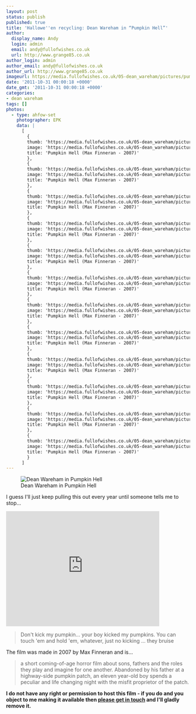 ```yaml
---
layout: post
status: publish
published: true
title: 'Hallowe''en recycling: Dean Wareham in “Pumpkin Hell”'
author:
  display_name: Andy
  login: admin
  email: andy@fullofwishes.co.uk
  url: http://www.grange85.co.uk
author_login: admin
author_email: andy@fullofwishes.co.uk
author_url: http://www.grange85.co.uk
imageurl: https://media.fullofwishes.co.uk/05-dean_wareham/pictures/pumpkin-hell/pumpkin-hell-deanwareham_castpic-02.jpg
date: '2011-10-31 00:00:18 +0000'
date_gmt: '2011-10-31 00:00:18 +0000'
categories:
- dean wareham
tags: []
photos:
  - type: ahfow-set
    photographer: EPK
    data: |
      [
        {
        thumb: 'https://media.fullofwishes.co.uk/05-dean_wareham/pictures/pumpkin-hell/thumbs/pumpkin-hell-deanandtolan-01.jpg',
        image: 'https://media.fullofwishes.co.uk/05-dean_wareham/pictures/pumpkin-hell/pumpkin-hell-deanandtolan-01.jpg',
        title: 'Pumpkin Hell (Max Finneran - 2007)'
        },
        {
        thumb: 'https://media.fullofwishes.co.uk/05-dean_wareham/pictures/pumpkin-hell/thumbs/pumpkin-hell-deanwareham_castpic-02.jpg',
        image: 'https://media.fullofwishes.co.uk/05-dean_wareham/pictures/pumpkin-hell/pumpkin-hell-deanwareham_castpic-02.jpg',
        title: 'Pumpkin Hell (Max Finneran - 2007)'
        },
        {
        thumb: 'https://media.fullofwishes.co.uk/05-dean_wareham/pictures/pumpkin-hell/thumbs/pumpkin-hell-img_2492-03.jpg',
        image: 'https://media.fullofwishes.co.uk/05-dean_wareham/pictures/pumpkin-hell/pumpkin-hell-img_2492-03.jpg',
        title: 'Pumpkin Hell (Max Finneran - 2007)'
        },
        {
        thumb: 'https://media.fullofwishes.co.uk/05-dean_wareham/pictures/pumpkin-hell/thumbs/pumpkin-hell-mick_jeff_sc22_new-04.jpg',
        image: 'https://media.fullofwishes.co.uk/05-dean_wareham/pictures/pumpkin-hell/pumpkin-hell-mick_jeff_sc22_new-04.jpg',
        title: 'Pumpkin Hell (Max Finneran - 2007)'
        },
        {
        thumb: 'https://media.fullofwishes.co.uk/05-dean_wareham/pictures/pumpkin-hell/thumbs/pumpkin-hell-mickterry_sc16_new-06.jpg',
        image: 'https://media.fullofwishes.co.uk/05-dean_wareham/pictures/pumpkin-hell/pumpkin-hell-mickterry_sc16_new-06.jpg',
        title: 'Pumpkin Hell (Max Finneran - 2007)'
        },
        {
        thumb: 'https://media.fullofwishes.co.uk/05-dean_wareham/pictures/pumpkin-hell/thumbs/pumpkin-hell-mickterry_sc3_new-05.jpg',
        image: 'https://media.fullofwishes.co.uk/05-dean_wareham/pictures/pumpkin-hell/pumpkin-hell-mickterry_sc3_new-05.jpg',
        title: 'Pumpkin Hell (Max Finneran - 2007)'
        },
        {
        thumb: 'https://media.fullofwishes.co.uk/05-dean_wareham/pictures/pumpkin-hell/thumbs/pumpkin-hell-oskar_nick_max_dean_john-07.jpg',
        image: 'https://media.fullofwishes.co.uk/05-dean_wareham/pictures/pumpkin-hell/pumpkin-hell-oskar_nick_max_dean_john-07.jpg',
        title: 'Pumpkin Hell (Max Finneran - 2007)'
        },
        {
        thumb: 'https://media.fullofwishes.co.uk/05-dean_wareham/pictures/pumpkin-hell/thumbs/pumpkin-hell-pumpkinhell02-08.jpg',
        image: 'https://media.fullofwishes.co.uk/05-dean_wareham/pictures/pumpkin-hell/pumpkin-hell-pumpkinhell02-08.jpg',
        title: 'Pumpkin Hell (Max Finneran - 2007)'
        },
        {
        thumb: 'https://media.fullofwishes.co.uk/05-dean_wareham/pictures/pumpkin-hell/thumbs/pumpkin-hell-pumpkinhell119-11.jpg',
        image: 'https://media.fullofwishes.co.uk/05-dean_wareham/pictures/pumpkin-hell/pumpkin-hell-pumpkinhell119-11.jpg',
        title: 'Pumpkin Hell (Max Finneran - 2007)'
        },
        {
        thumb: 'https://media.fullofwishes.co.uk/05-dean_wareham/pictures/pumpkin-hell/thumbs/pumpkin-hell-pumpkinhell151-12.jpg',
        image: 'https://media.fullofwishes.co.uk/05-dean_wareham/pictures/pumpkin-hell/pumpkin-hell-pumpkinhell151-12.jpg',
        title: 'Pumpkin Hell (Max Finneran - 2007)'
        },
        {
        thumb: 'https://media.fullofwishes.co.uk/05-dean_wareham/pictures/pumpkin-hell/thumbs/pumpkin-hell-pumpkinhell19-09.jpg',
        image: 'https://media.fullofwishes.co.uk/05-dean_wareham/pictures/pumpkin-hell/pumpkin-hell-pumpkinhell19-09.jpg',
        title: 'Pumpkin Hell (Max Finneran - 2007)'
        },
        {
        thumb: 'https://media.fullofwishes.co.uk/05-dean_wareham/pictures/pumpkin-hell/thumbs/pumpkin-hell-pumpkinhell85-10.jpg',
        image: 'https://media.fullofwishes.co.uk/05-dean_wareham/pictures/pumpkin-hell/pumpkin-hell-pumpkinhell85-10.jpg',
        title: 'Pumpkin Hell (Max Finneran - 2007)'
        }
      ]
---
```

<figure class="caption aligncenter"><img src="https://media.fullofwishes.co.uk/05-dean_wareham/pictures/pumpkin-hell/pumpkin-hell-deanwareham_castpic-02.jpg" alt="Dean Wareham in Pumpkin Hell" /><figcaption class="caption-text">Dean Wareham in Pumpkin Hell</figcaption></figure>
<p>I guess I'll just keep pulling this out every year until someone tells me to stop...</p>

<iframe width="420" height="315" src="https://www.youtube.com/embed/G09csbVdcsw" frameborder="0" allowfullscreen></iframe>
<blockquote>Don't kick my pumpkin&hellip; your boy kicked my pumpkins. You can touch 'em and hold 'em, whatever, just no kicking … they bruise</blockquote>

<p>The film was made in 2007 by <span class="removed_link" title="http://www.finneranfilms.com">Max Finneran</span> and is...</p>
<blockquote><p>a short coming-of-age horror film about sons, fathers and the roles they play and imagine for one another.  Abandoned by his father at a highway-side pumpkin patch, an eleven year-old boy spends a peculiar and life changing night with the misfit proprietor of the patch. </p></blockquote>
<p><strong>I do not have any right or permission to host this film - if you do and you object to me making it available then <a href="mailto:andy@grange85.co.uk">please get in touch</a> and I'll gladly remove it.</strong></p>
